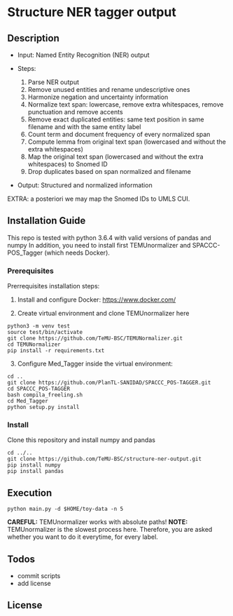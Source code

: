 # Structure NER tagger output

## Description

- Input: Named Entity Recognition (NER) output

- Steps: 
	1. Parse NER output
	2. Remove unused entities and rename undescriptive ones
	3. Harmonize negation and uncertainty information
	4. Normalize text span: lowercase, remove extra whitespaces, remove punctuation and remove accents
	5. Remove exact duplicated entities: same text position in same filename and with the same entity label
	6. Count term and document frequency of every normalized span
	7. Compute lemma from original text span (lowercased and without the extra whitespaces)
	8. Map the original text span (lowercased and without the extra whitespaces) to Snomed ID
	9. Drop duplicates based on span normalized and filename

- Output: Structured and normalized information

EXTRA: a posteriori we may map the Snomed IDs to UMLS CUI.

## Installation Guide

This repo is tested with python 3.6.4 with valid versions of pandas and numpy 
In addition, you need to install first TEMUnormalizer and SPACCC-POS_Tagger (which needs Docker). 

### Prerequisites

Prerrequisites installation steps: 

1. Install and configure Docker: https://www.docker.com/

2. Create virtual environment and clone TEMUnormalizer here

```
python3 -m venv test
source test/bin/activate
git clone https://github.com/TeMU-BSC/TEMUNormalizer.git
cd TEMUNormalizer
pip install -r requirements.txt
```

3. Configure Med_Tagger inside the virtual environment:

```
cd ..
git clone https://github.com/PlanTL-SANIDAD/SPACCC_POS-TAGGER.git
cd SPACCC_POS-TAGGER
bash compila_freeling.sh
cd Med_Tagger
python setup.py install
```


### Install
Clone this repository and install numpy and pandas

```
cd ../..
git clone https://github.com/TeMU-BSC/structure-ner-output.git
pip install numpy
pip install pandas
```

## Execution

```
python main.py -d $HOME/toy-data -n 5
```

**CAREFUL:** TEMUnormalizer works with absolute paths! 
**NOTE:** TEMUnormalizer is the slowest process here. Therefore, you are asked whether you want to do it everytime, for every label.

## Todos

  - commit scripts
  - add license


License
----



